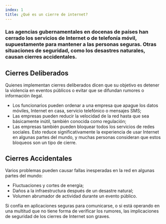 ```yaml
---
index: 1
title: ¿Qué es un cierre de internet?
---
```

### Las agencias gubernamentales en docenas de países han cerrado los servicios de Internet o de telefonía móvil, supuestamente para mantener a las personas seguras. Otras situaciones de seguridad, como los desastres naturales, causan cierres accidentales.

## Cierres Deliberados

Quienes implementan cierres deliberados dicen que su objetivo es detener la violencia en eventos públicos o evitar que se difundan rumores o información ilegal.

* Los funcionarios pueden ordenar a una empresa que apague los datos móviles, Internet en casa, servicio telefónico o mensajes SMS;
* Las empresas pueden reducir la velocidad de la red hasta que sea básicamente inútil, también conocida como regulación;
* Las empresas también pueden bloquear todos los servicios de redes sociales. Esto reduce significativamente la experiencia de usar Internet en algunas partes del mundo, y muchas personas consideran que estos bloqueos son un tipo de cierre.

## Cierres Accidentales

Varios problemas pueden causar fallas inesperadas en la red en algunas partes del mundo:

* Fluctuaciones y cortes de energía;
* Daños a la infraestructura después de un desastre natural;
* Volumen abrumador de actividad durante un evento público.

Si confía en aplicaciones seguras para comunicarse, o si está operando en una multitud que no tiene forma de verificar los rumores, las implicaciones de seguridad de los cierres de Internet son graves.